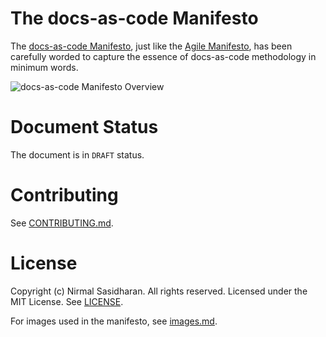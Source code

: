 # The docs-as-code Manifesto

The [docs-as-code Manifesto](MANIFESTO.md), just like the [Agile Manifesto](https://agilemanifesto.org/), has been carefully worded to capture the essence of docs-as-code methodology in minimum words.

![docs-as-code Manifesto Overview](http://www.plantuml.com/plantuml/proxy?cache=no&src=https://raw.githubusercontent.com/twodrops/docs-as-code-manifesto/feature/manifesto-values-principles-practices/MANIFESTO-Mindmap.puml)

# Document Status

The document is in `DRAFT` status. 

# Contributing

See [CONTRIBUTING.md](CONTRIBUTING.md).

# License
Copyright (c) Nirmal Sasidharan. All rights reserved.
Licensed under the MIT License. See [LICENSE](LICENSE).

For images used in the manifesto, see [images.md](assets/images.md).
